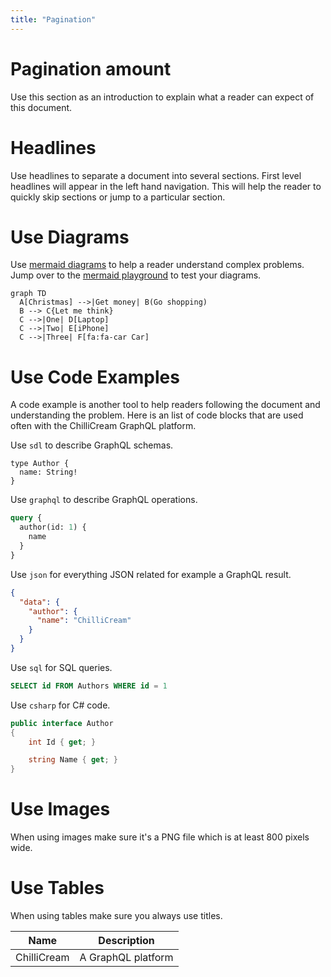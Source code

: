 ```yaml
---
title: "Pagination"
---
```


# Pagination amount

Use this section as an introduction to explain what a reader can expect of this document.

# Headlines

Use headlines to separate a document into several sections. First level headlines will appear in the left hand navigation. This will help the reader to quickly skip sections or jump to a particular section.

# Use Diagrams

Use [mermaid diagrams](https://mermaid-js.github.io/mermaid) to help a reader understand complex problems. Jump over to the [mermaid playground](https://mermaid-js.github.io/mermaid-live-editor) to test your diagrams.

```mermaid
graph TD
  A[Christmas] -->|Get money| B(Go shopping)
  B --> C{Let me think}
  C -->|One| D[Laptop]
  C -->|Two| E[iPhone]
  C -->|Three| F[fa:fa-car Car]
```

# Use Code Examples

A code example is another tool to help readers following the document and understanding the problem. Here is an list of code blocks that are used often with the ChilliCream GraphQL platform.

Use `sdl` to describe GraphQL schemas.

```sdl
type Author {
  name: String!
}
```

Use `graphql` to describe GraphQL operations.

```graphql
query {
  author(id: 1) {
    name
  }
}
```

Use `json` for everything JSON related for example a GraphQL result.

```json
{
  "data": {
    "author": {
      "name": "ChilliCream"
    }
  }
}
```

Use `sql` for SQL queries.

```sql
SELECT id FROM Authors WHERE id = 1
```

Use `csharp` for C# code.

```csharp
public interface Author
{
    int Id { get; }

    string Name { get; }
}
```

# Use Images

When using images make sure it's a PNG file which is at least 800 pixels wide.

# Use Tables

When using tables make sure you always use titles.

| Name        | Description        |
| ----------- | ------------------ |
| ChilliCream | A GraphQL platform |
